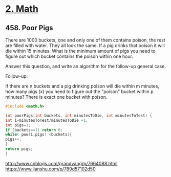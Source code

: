
# [2. Math](/math.md)

## 458. Poor Pigs



There are 1000 buckets, one and only one of them contains poison, the rest are filled with water. They all look the same. If a pig drinks that poison it will die within 15 minutes. What is the minimum amount of pigs you need to figure out which bucket contains the poison within one hour.

Answer this question, and write an algorithm for the follow-up general case.

Follow-up:

If there are n buckets and a pig drinking poison will die within m minutes, how many pigs (x) you need to figure out the "poison" bucket within p minutes? There is exact one bucket with poison.

```c
#include <math.h>

int poorPigs(int buckets, int minutesToDie, int minutesToTest) {
int i=minutesToTest/minutesToDie +1;
int pigs=1;
if (buckets==1) return 0;
while( pow(i,pigs) <buckets){
pigs++;
}
return pigs;
}
```


http://www.cnblogs.com/grandyang/p/7664088.html
https://www.jianshu.com/p/789d57102d50
